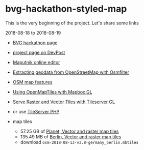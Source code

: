 # bvg-hackathon-styled-map

This is the very beginning of the project. Let's share some links

2018-08-18 to 2018-08-19

- [BVG hackathon page](https://hackathon.bvg.de/)
- [project page on DevPost](https://devpost.com/software/bvg-styled-map)


- [Maputnik online editor](https://maputnik.github.io/editor/#14.89/52.52072/13.36238)
- [Extracting geodata from OpenStreetMap with Osmfilter](https://journocode.com/2018/01/08/extract-geodata-openstreetmap-osmfilter/)
- [OSM map features](https://wiki.openstreetmap.org/wiki/Map_Features#Building)


- [Using OpenMapTiles with Mapbox GL](https://openmaptiles.org/docs/style/mapbox-gl-style-spec/)
- [Serve Raster and Vector Tiles with Tileserver GL](https://openmaptiles.org/docs/host/tileserver-gl/)
- or use [TileServer PHP](https://openmaptiles.org/docs/host/tileserver-php/)
- map tiles
  - 57.25 GB of [Planet, Vector and raster map tiles](https://openmaptiles.com/downloads/planet/)
  - 135.49 MB of [Berlin, Vector and raster map tiles](https://openmaptiles.com/downloads/europe/germany/berlin/)
  - download ```osm-2018-08-13-v3.8-germany_berlin.mbtiles```
